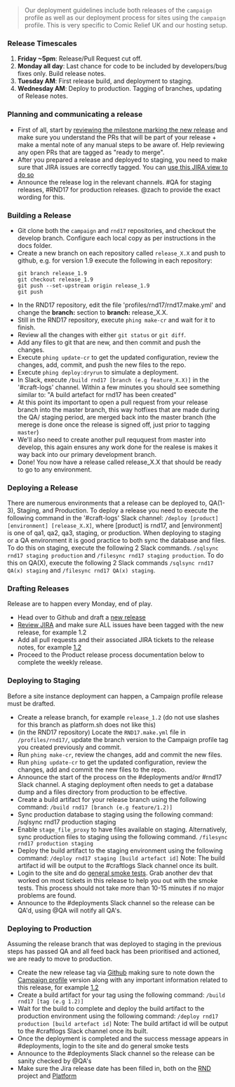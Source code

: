 > Our deployment guidelines include both releases of the `campaign` profile as well as our deployment process for sites using the `campaign` profile. This is very specific to Comic Relief UK and our hosting setup.

### Release Timescales
1. __Friday ~5pm__: Release/Pull Request cut off.
2. __Monday all day__: Last chance for code to be included by developers/bug fixes only. Build release notes.
3. __Tuesday AM__: First release build, and deployment to staging. 
4. __Wednesday AM__: Deploy to production. Tagging of branches, updating of Release notes. 

### Planning and communicating a release

- First of all, start by [reviewing the milestone marking the new release](https://github.com/comicrelief/campaign/milestone/14?closed=1) and make sure you understand the PRs that will be part of your release + make a mental note of any manual steps to be aware of. Help reviewing any open PRs that are tagged as "ready to merge".
- After you prepared a release and deployed to staging, you need to make sure that JIRA issues are correctly tagged. You can [use this JIRA view to do so](http://jira.comicrelief.com/secure/RapidBoard.jspa?rapidView=125&selectedIssue=PLAT-562&quickFilter=517)
- Announce the release log in the relevant channels. #QA for staging releases, #RND17 for production releases. @zach to provide the exact wording for this.

### Building a Release

- Git clone both the `campaign` and `rnd17` repositories, and checkout the develop branch. Configure each local copy as per instructions in the docs folder.
- Create a new branch on each repository called `release_X.X` and push to github, e.g. for version 1.9 execute the following in each repository:
  ```
  git branch release_1.9
  git checkout release_1.9
  git push --set-upstream origin release_1.9
  git push
  ```
- In the RND17 repository, edit the file 'profiles/rnd17/rnd17.make.yml' and change the __branch:__ section to __branch:__ release_X.X.
- Still in the RND17 repository, execute `phing make-cr` and wait for it to finish.
- Review all the changes with either `git status` or `git diff`.
- Add any files to git that are new, and then commit and push the changes. 
- Execute `phing update-cr` to get the updated configuration, review the changes, add, commit, and push the new files to the repo.
- Execute `phing deploy:dryrun` to simulate a deployment. 
- In Slack, execute `/build rnd17 [branch (e.g feature_X.X)]` in the '#craft-logs' channel. Within a few minutes you should see something similar to:
    "A build artefact for rnd17 has been created"
- At this point its important to open a pull request from your release branch into the master branch, this way hotfixes that are made during the QA/ staging period, are merged back into the master branch (the merege is done once the release is signed off, just prior to tagging `master`)
- We'll also need to create another pull reququest from master into develop, this again ensures any work done for the realese is makes it way back into our primary development branch.
- Done! You now have a release called release_X.X that should be ready to go to any environment.

### Deploying a Release

There are numerous environments that a release can be deployed to, QA(1-3), Staging, and Production. To deploy a release you
need to execute the following command in the '#craft-logs' Slack channel: `/deploy [product] [environment] [release_X.X]`, where [product] is rnd17, and [environment] is one of qa1, qa2, qa3, staging, or production.
When deploying to staging or a QA environment it is good practice to both sync the database and files.
To do this on staging, execute the following 2 Slack commands. `/sqlsync rnd17 staging production` and `/filesync rnd17 staging production`. 
To do this on QA(X), execute the following 2 Slack commands `/sqlsync rnd17 QA(x) staging` and `/filesync rnd17 QA(x) staging`.

### Drafting Releases
 
Release are to happen every Monday, end of play.
- Head over to Github and draft a [new release](https://github.com/comicrelief/campaign/releases/new) 
- [Review JIRA](http://jira.comicrelief.com/browse/PLAT) and make sure ALL issues have been tagged with the new release, for example 1.2
- Add all pull requests and their associated JIRA tickets to the release notes, for example [1.2](https://github.com/comicrelief/campaign/releases/tag/1.2)
- Proceed to the Product release process documentation below to complete the weekly release.

### Deploying to Staging

Before a site instance deployment can happen, a Campaign profile release must be drafted.
- Create a release branch, for example `release_1.2` (do not use slashes for this branch as platform.sh does not like this)
- (in the RND17 repository) Locate the `RND17.make.yml` file in `/profiles/rnd17/`, update the branch version to the Campaign profile tag you created previously and commit.
- Run `phing make-cr`, review the changes, add and commit the new files.
- Run `phing update-cr` to get the updated configuration, review the changes, add and commit the new files to the repo.
- Announce the start of the process on the #deployments and/or #rnd17 Slack channel. A staging deployment often needs to get a database dump and a files directory from production to be effective.
- Create a build artifact for your release branch using the following command:
`/build rnd17 [branch (e.g feature/1.2)]`
- Sync production database to staging using the following command: 
/sqlsync rnd17 production staging
- Enable `stage_file_proxy` to have files available on staging. Alternatively, sync production files to staging using the following command.
`/filesync rnd17 production staging`
- Deploy the build artifact to the staging environment using the following command: 
`/deploy rnd17 staging [build artefact id]`
Note: The build artifact id will be output to the #craftlogs Slack channel once its built. 
- Login to the site and do [general smoke tests](http://softwaretestingfundamentals.com/smoke-testing/). Grab another dev that worked on most tickets in this release to help you out with the smoke tests. This process should not take more than 10-15 minutes if no major problems are found.
- Announce to the #deployments Slack channel so the release can be QA'd, using @QA will notify all QA's.

### Deploying to Production

Assuming the release branch that was deployed to staging in the previous steps has passed QA and all feed back has been prioritised and actioned, we are ready to move to production.
- Create the new release tag via [Github](https://github.com/comicrelief/rnd17/releases/new) making sure to note down the [Campaign profile](https://github.com/comicrelief/campaign/releases) version along with any important information related to this release, for example [1.2](https://github.com/comicrelief/rnd17/releases/tag/1.2)
- Create a build artifact for your tag using the following command:
`/build rnd17 [tag (e.g 1.2)]`
- Wait for the build to complete and deploy the build artifact to the production environment using the following command: 
`/deploy rnd17 production [build artefact id]`
Note: The build artifact id will be output to the #craftlogs Slack channel once its built. 
- Once the deployment is completed and the success message appears in #deployments, login to the site and do general smoke tests
- Announce to the #deployments Slack channel so the release can be sanity checked by @QA's
- Make sure the Jira release date has been filled in, both on the [RND](https://jira.comicrelief.com/browse/RND) project and [Platform](https://jira.comicrelief.com/browse/PLAT)
